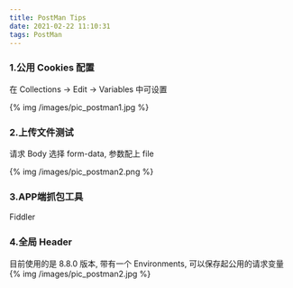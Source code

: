 ```yaml
---
title: PostMan Tips
date: 2021-02-22 11:10:31
tags: PostMan
---
```


### 1.公用 Cookies 配置
在 Collections -> Edit -> Variables 中可设置  

{% img /images/pic_postman1.jpg %}

### 2.上传文件测试
请求 Body 选择 form-data, 参数配上 file

{% img /images/pic_postman2.png %}

### 3.APP端抓包工具
Fiddler

### 4.全局 Header
目前使用的是 8.8.0 版本, 带有一个 Environments, 可以保存起公用的请求变量
{% img /images/pic_postman2.jpg %}